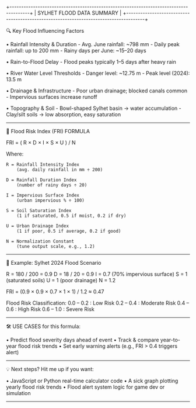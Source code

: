 +--------------------------------------------------------------------------------------+
|                              SYLHET FLOOD DATA SUMMARY                               |
+--------------------------------------------------------------------------------------+

🔍 Key Flood Influencing Factors

  • Rainfall Intensity & Duration
      - Avg. June rainfall: ~798 mm
      - Daily peak rainfall: up to 200 mm
      - Rainy days per June: ~15–20 days

  • Rain-to-Flood Delay
      - Flood peaks typically 1–5 days after heavy rain

  • River Water Level Thresholds
      - Danger level: ~12.75 m
      - Peak level (2024): 13.5 m

  • Drainage & Infrastructure
      - Poor urban drainage; blocked canals common
      - Impervious surfaces increase runoff

  • Topography & Soil
      - Bowl-shaped Sylhet basin → water accumulation
      - Clay/silt soils → low absorption, easy saturation


----------------------------------------------------------------------------------------

🧮 Flood Risk Index (FRI) FORMULA

  FRI = ( R × D × I × S × U ) / N

  Where:

    R = Rainfall Intensity Index
        (avg. daily rainfall in mm ÷ 200)

    D = Rainfall Duration Index
        (number of rainy days ÷ 20)

    I = Impervious Surface Index
        (urban impervious % ÷ 100)

    S = Soil Saturation Index
        (1 if saturated, 0.5 if moist, 0.2 if dry)

    U = Urban Drainage Index
        (1 if poor, 0.5 if average, 0.2 if good)

    N = Normalization Constant
        (tune output scale, e.g., 1.2)

----------------------------------------------------------------------------------------

🧠 Example: Sylhet 2024 Flood Scenario

  R = 180 / 200 = 0.9
  D = 18 / 20 = 0.9
  I = 0.7         (70% impervious surface)
  S = 1           (saturated soils)
  U = 1           (poor drainage)
  N = 1.2

  FRI = (0.9 × 0.9 × 0.7 × 1 × 1) / 1.2 ≈ 0.47

  Flood Risk Classification:
    0.0 – 0.2  : Low Risk
    0.2 – 0.4  : Moderate Risk
    0.4 – 0.6  : High Risk
    0.6 – 1.0  : Severe Risk

----------------------------------------------------------------------------------------

🛠️ USE CASES for this formula:

  • Predict flood severity days ahead of event
  • Track & compare year-to-year flood risk trends
  • Set early warning alerts (e.g., FRI > 0.4 triggers alert)

----------------------------------------------------------------------------------------

💡 Next steps? Hit me up if you want:

  • JavaScript or Python real-time calculator code
  • A sick graph plotting yearly flood risk trends
  • Flood alert system logic for game dev or simulation

----------------------------------------------------------------------------------------
